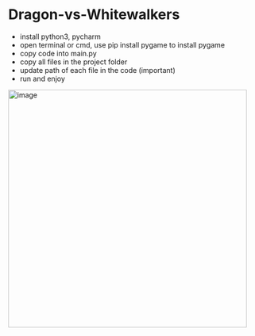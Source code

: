 # Dragon-vs-Whitewalkers

- install python3, pycharm
- open terminal or cmd, use pip install pygame to install pygame
- copy code into main.py
- copy all files in the project folder
- update path of each file in the code (important)
- run and enjoy

<img width="480" alt="image" src="https://github.com/rahuldwvdi/Dragon-vs-Whitewalkers/assets/51382525/c125a9d8-f6d5-4e7b-9917-fce044955e8b">

